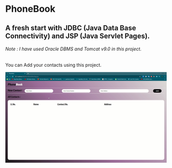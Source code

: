 # PhoneBook
## A fresh start with JDBC (Java Data Base Connectivity) and JSP (Java Servlet Pages).
###### Note : I have used Oracle DBMS and Tomcat v9.0 in this project.

You can Add your contacts using this project.

![PhoneBook Image](https://github.com/VishalGhai/PhoneBook/blob/master/Phonebook.gif)
